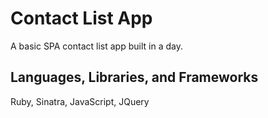 # Contact List App

A basic SPA contact list app built in a day.

## Languages, Libraries, and Frameworks

Ruby, Sinatra, JavaScript, JQuery